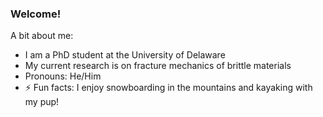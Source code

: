 ### Welcome!


A bit about me:

- I am a PhD student at the University of Delaware
- My current research is on fracture mechanics of brittle materials
- Pronouns: He/Him
- ⚡ Fun facts: I enjoy snowboarding in the mountains and kayaking with my pup!
